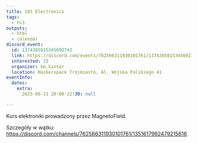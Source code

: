 ```yaml
---
title: 101 Electronics
tags:
  - hs3
outputs:
  - html
  - calendar
discord_event:
  id: 1374385815345692743
  link: https://discord.com/events/762566311930101761/1374385815345692743
  interested: 15
  organizer: km.kinter
  location: Hackerspace Trójmiasto, Al. Wojska Polskiego 41
eventInfo:
  dates:
    extra:
      2025-06-11 20:00-22:30: null

---
```


Kurs elektroniki prowadzony przez MagnetoField.

Szczegóły w wątku: https://discord.com/channels/762566311930101761/1351617992479215616
